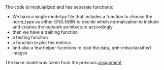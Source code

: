 
The code is modularized and has seperate functions:
- We have a single model.py file that includes a function to choose the norm_type as either GN/LN/BN to decide which normalization to include and creates the network architecture accordingly
- then we have a training function
- a testing function
- a function to plot the metrics
- and also a few helper fucntions to load the data, print missclassified images


The base model was taken from the previous [assignment](https://github.com/pranabeshdash/EVA7/blob/main/5_CodingDrillDown/MNIST_BestModel.ipynb)
